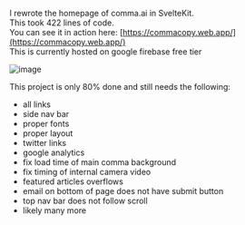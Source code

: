 I rewrote the homepage of comma.ai in SvelteKit.  
This took 422 lines of code.  
You can see it in action here: [https://commacopy.web.app/](https://commacopy.web.app/)  
This is currently hosted on google firebase free tier



![image](https://i.imgur.com/V1SryNH.jpg)

This project is only 80% done and still needs the following:  
* all links
* side nav bar
* proper fonts
* proper layout
* twitter links
* google analytics
* fix load time of main comma background
* fix timing of internal camera video
* featured articles overflows
* email on bottom of page does not have submit button
* top nav bar does not follow scroll
* likely many more
